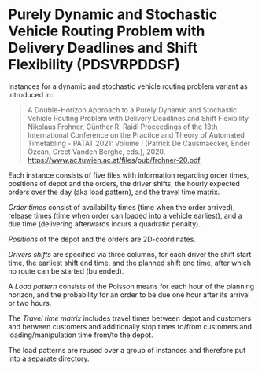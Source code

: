 # Purely Dynamic and Stochastic Vehicle Routing Problem with Delivery Deadlines and Shift Flexibility (PDSVRPDDSF)

Instances for a dynamic and stochastic vehicle routing problem variant as introduced in:

> A Double-Horizon Approach to a Purely Dynamic and Stochastic Vehicle Routing Problem with Delivery Deadlines and Shift Flexibility
> Nikolaus Frohner, Günther R. Raidl
> Proceedings of the 13th International Conference on the Practice and Theory of Automated
> Timetabling - PATAT 2021: Volume I (Patrick De Causmaecker, Ender Özcan, Greet Vanden Berghe, eds.), 2020.
> https://www.ac.tuwien.ac.at/files/pub/frohner-20.pdf

Each instance consists of five files with information regarding order times, positions of depot and the orders, the driver shifts, the hourly expected orders over the day (aka load pattern), and the travel time matrix.

*Order times* consist of availability times (time when the order arrived), release times (time when order can loaded into a vehicle earliest), and a due time (delivering afterwards incurs a quadratic penalty).

*Positions* of the depot and the orders are 2D-coordinates.

*Drivers shifts* are specified via three columns, for each driver the shift start time, the earliest shift end time, and the planned shift end time, after which no route can be started (bu ended).

A *Load pattern* consists of the Poisson means for each hour of the planning horizon, and the probability for an order to be due one hour after its arrival or two hours.

The *Travel time matrix* includes travel times between depot and customers and between customers and additionally stop times to/from customers and loading/manipulation time from/to the depot.

The load patterns are reused over a group of instances and therefore put into a separate directory.